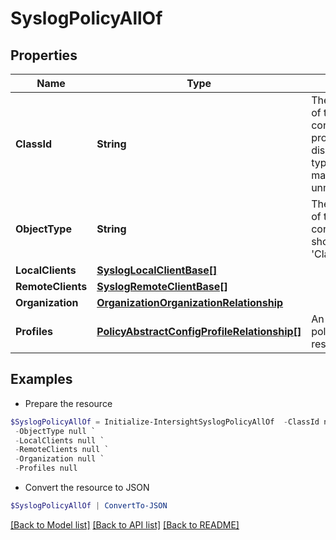 # SyslogPolicyAllOf
## Properties

Name | Type | Description | Notes
------------ | ------------- | ------------- | -------------
**ClassId** | **String** | The fully-qualified name of the instantiated, concrete type. This property is used as a discriminator to identify the type of the payload when marshaling and unmarshaling data. | [default to "syslog.Policy"]
**ObjectType** | **String** | The fully-qualified name of the instantiated, concrete type. The value should be the same as the &#39;ClassId&#39; property. | [default to "syslog.Policy"]
**LocalClients** | [**SyslogLocalClientBase[]**](SyslogLocalClientBase.md) |  | [optional] 
**RemoteClients** | [**SyslogRemoteClientBase[]**](SyslogRemoteClientBase.md) |  | [optional] 
**Organization** | [**OrganizationOrganizationRelationship**](OrganizationOrganizationRelationship.md) |  | [optional] 
**Profiles** | [**PolicyAbstractConfigProfileRelationship[]**](PolicyAbstractConfigProfileRelationship.md) | An array of relationships to policyAbstractConfigProfile resources. | [optional] 

## Examples

- Prepare the resource
```powershell
$SyslogPolicyAllOf = Initialize-IntersightSyslogPolicyAllOf  -ClassId null `
 -ObjectType null `
 -LocalClients null `
 -RemoteClients null `
 -Organization null `
 -Profiles null
```

- Convert the resource to JSON
```powershell
$SyslogPolicyAllOf | ConvertTo-JSON
```

[[Back to Model list]](../README.md#documentation-for-models) [[Back to API list]](../README.md#documentation-for-api-endpoints) [[Back to README]](../README.md)

